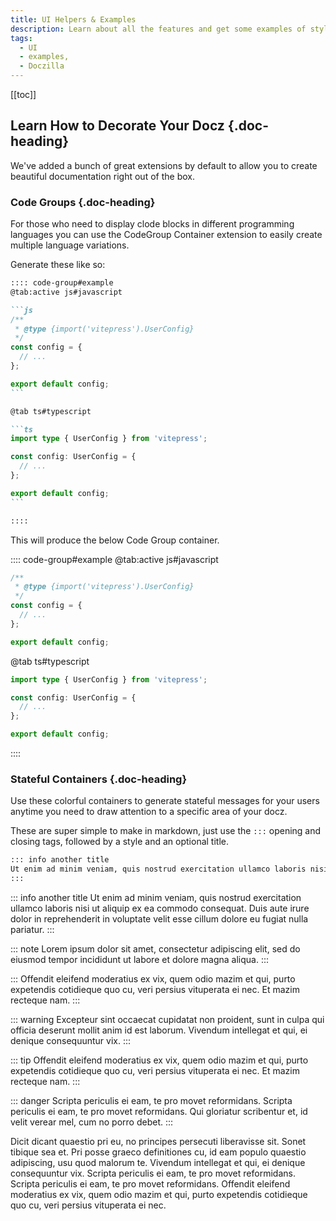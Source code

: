 ```yaml
---
title: UI Helpers & Examples
description: Learn about all the features and get some examples of styles and components in Doczilla.
tags:
  - UI
  - examples,
  - Doczilla
---
```


[[toc]]

## Learn How to Decorate Your Docz {.doc-heading}

We've added a bunch of great extensions by default to allow you to create beautiful documentation right out of the box.

### Code Groups {.doc-heading}

For those who need to display clode blocks in different programming languages you can use the CodeGroup Container extension to easily create multiple language variations.

Generate these like so:

````md
:::: code-group#example
@tab:active js#javascript

```js
/**
 * @type {import('vitepress').UserConfig}
 */
const config = {
  // ...
};

export default config;
```

@tab ts#typescript

```ts
import type { UserConfig } from 'vitepress';

const config: UserConfig = {
  // ...
};

export default config;
```

::::
````

This will produce the below Code Group container.

:::: code-group#example
@tab:active js#javascript

```js
/**
 * @type {import('vitepress').UserConfig}
 */
const config = {
  // ...
};

export default config;
```

@tab ts#typescript

```ts
import type { UserConfig } from 'vitepress';

const config: UserConfig = {
  // ...
};

export default config;
```

::::

### Stateful Containers {.doc-heading}

Use these colorful containers to generate stateful messages for your users anytime you need to draw attention to a specific area of your docz.

These are super simple to make in markdown, just use the `:::` opening and closing tags, followed by a style and an optional title.

```md
::: info another title
Ut enim ad minim veniam, quis nostrud exercitation ullamco laboris nisi ut aliquip ex ea commodo consequat. Duis aute irure dolor in reprehenderit in voluptate velit esse cillum dolore eu fugiat nulla pariatur.
:::
```

::: info another title
Ut enim ad minim veniam, quis nostrud exercitation ullamco laboris nisi ut aliquip ex ea commodo consequat. Duis aute irure dolor in reprehenderit in voluptate velit esse cillum dolore eu fugiat nulla pariatur.
:::

::: note
Lorem ipsum dolor sit amet, consectetur adipiscing elit, sed do eiusmod tempor incididunt ut labore et dolore magna aliqua.
:::

:::
Offendit eleifend moderatius ex vix, quem odio mazim et qui, purto expetendis cotidieque quo cu, veri persius vituperata ei nec. Et mazim recteque nam.
:::

::: warning
Excepteur sint occaecat cupidatat non proident, sunt in culpa qui officia deserunt mollit anim id est laborum. Vivendum intellegat et qui, ei denique consequuntur vix.
:::

::: tip
Offendit eleifend moderatius ex vix, quem odio mazim et qui, purto expetendis cotidieque quo cu, veri persius vituperata ei nec. Et mazim recteque nam.
:::

::: danger
Scripta periculis ei eam, te pro movet reformidans. Scripta periculis ei eam, te pro movet reformidans. Qui gloriatur scribentur et, id velit verear mel, cum no porro debet.
:::

Dicit dicant quaestio pri eu, no principes persecuti liberavisse sit. Sonet tibique sea et. Pri posse graeco definitiones cu, id eam populo quaestio adipiscing, usu quod malorum te. Vivendum intellegat et qui, ei denique consequuntur vix. Scripta periculis ei eam, te pro movet reformidans. Scripta periculis ei eam, te pro movet reformidans. Offendit eleifend moderatius ex vix, quem odio mazim et qui, purto expetendis cotidieque quo cu, veri persius vituperata ei nec.
